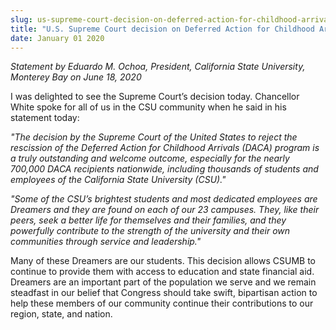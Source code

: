```yaml
---
slug: us-supreme-court-decision-on-deferred-action-for-childhood-arrivals
title: "U.S. Supreme Court decision on Deferred Action for Childhood Arrivals"
date: January 01 2020
---
```


<p><i>Statement by Eduardo M. Ochoa, President, California State University, Monterey Bay on June 18, 2020</i></p><p>I was delighted to see the Supreme Court’s decision today.  Chancellor White spoke for all of us in the CSU community when he said in his statement today:</p><p><i>"The decision by the Supreme Court of the United States to reject the rescission of the Deferred Action for Childhood Arrivals (DACA) program is a truly outstanding and welcome outcome, especially for the nearly 700,000 DACA recipients nationwide, including thousands of students and employees of the California State University (CSU)."</i></p><p><i>"Some of the CSU’s brightest students and most dedicated employees are Dreamers and they are found on each of our 23 campuses. They, like their peers, seek a better life for themselves and their families, and they powerfully contribute to the strength of the university and their own communities through service and leadership."</i></p><p>Many of these Dreamers are our students.  This decision allows CSUMB to continue to provide them with access to education and state financial aid. Dreamers are an important part of the population we serve and we remain steadfast in our belief that Congress should take swift, bipartisan action to help these members of our community continue their contributions to our region, state, and nation.</p>
